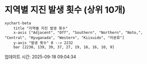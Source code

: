# 지역별 지진 발생 횟수 (상위 10개)

```mermaid
xychart-beta
    title "지역별 지진 발생 횟수"
    x-axis ["Adjacent", "Off", "Southern", "Northern", "Noto,", "Central", "Hyuganada", "Western", "Kiisuido", "미분류"]
    y-axis "발생 횟수" 0 --> 2232
    bar [2230, 139, 39, 37, 27, 19, 16, 16, 10, 9]
```

업데이트 시간: 2025-09-18 09:04:34
